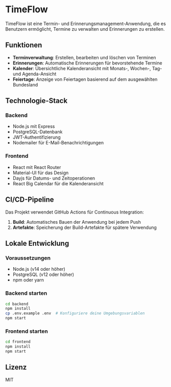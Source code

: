 # TimeFlow

TimeFlow ist eine Termin- und Erinnerungsmanagement-Anwendung, die es Benutzern ermöglicht, Termine zu verwalten und Erinnerungen zu erstellen.

## Funktionen

- **Terminverwaltung**: Erstellen, bearbeiten und löschen von Terminen
- **Erinnerungen**: Automatische Erinnerungen für bevorstehende Termine
- **Kalender**: Übersichtliche Kalenderansicht mit Monats-, Wochen-, Tag- und Agenda-Ansicht
- **Feiertage**: Anzeige von Feiertagen basierend auf dem ausgewählten Bundesland

## Technologie-Stack

### Backend
- Node.js mit Express
- PostgreSQL-Datenbank
- JWT-Authentifizierung
- Nodemailer für E-Mail-Benachrichtigungen

### Frontend
- React mit React Router
- Material-UI für das Design
- Dayjs für Datums- und Zeitoperationen
- React Big Calendar für die Kalenderansicht

## CI/CD-Pipeline

Das Projekt verwendet GitHub Actions für Continuous Integration:

1. **Build**: Automatisches Bauen der Anwendung bei jedem Push
2. **Artefakte**: Speicherung der Build-Artefakte für spätere Verwendung

## Lokale Entwicklung

### Voraussetzungen
- Node.js (v14 oder höher)
- PostgreSQL (v12 oder höher)
- npm oder yarn

### Backend starten
```bash
cd backend
npm install
cp .env.example .env  # Konfiguriere deine Umgebungsvariablen
npm start
```

### Frontend starten
```bash
cd frontend
npm install
npm start
```

## Lizenz

MIT

